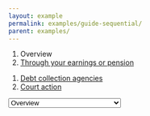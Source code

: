 ```yaml
---
layout: example
permalink: examples/guide-sequential/
parent: examples/
---
```


<nav class="guide-navigation row" aria-label="parts of this guide">
	<ol class="guide-list hidden-xs col-sm-6">
		<li class="active"><span>Overview</span></li>
		<li><a data-gtm="guide-p1" data-page="2" class="guide-link" href="/if-you-dont-pay-your-tax-bill/through-your-earnings-or-pension/">Through your earnings or pension</a></li>
	</ol>
	<ol class="guide-list hidden-xs col-sm-6 hidden-xs">
		<li><a data-gtm="guide-p2" data-page="3" class="guide-link" href="/if-you-dont-pay-your-tax-bill/debt-collection-agencies/">Debt collection agencies</a></li>
		<li><a data-gtm="guide-p3" data-page="4" class="guide-link" href="/if-you-dont-pay-your-tax-bill/court-action/">Court action</a></li>
	</ol>


<select title="Guide Nav" class="visible-xs guide-sections-dropdown col-xs-12"><option value="/if-you-dont-pay-your-tax-bill/overview">Overview</option><option value="/if-you-dont-pay-your-tax-bill/through-your-earnings-or-pension">Through your earnings or pension</option><option value="/if-you-dont-pay-your-tax-bill/debt-collection-agencies">Debt collection agencies</option><option value="/if-you-dont-pay-your-tax-bill/court-action">Court action</option></select>

</nav>